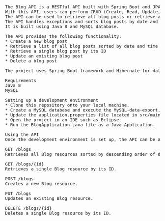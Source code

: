 <pre>
The Blog API is a RESTful API built with Spring Boot and JPA that allows users to interact with a blog database. 
With this API, users can perform CRUD (Create, Read, Update, Delete) operations on blog posts. 
The API can be used to retrieve all blog posts or retrieve a specific post by ID. 
The API handles exceptions and sorts blog posts by date and time created (newest first).
It is built using Java 8 and MySQL database.

The API provides the following functionality:
* Create a new blog post
* Retrieve a list of all blog posts sorted by date and time created (newest first)
* Retrieve a single blog post by its ID
* Update an existing blog post
* Delete a blog post

The project uses Spring Boot framework and Hibernate for data persistence. It also handles exceptions gracefully.

Requirements
Java 8
MySQL

Setting up a development environment
* Clone this repository onto your local machine.
* Create a MySQL database and execute the MySQL-data-export.sql script to create the necessary tables.
* Update the application.properties file located in src/main/resources with your MySQL database credentials.
* Open the project in an IDE such as Eclipse.
* Run the BlogApplication.java file as a Java Application.

Using the API
Once the development environment is set up, the API can be accessed through a REST client such as Postman.

GET /blogs
Retrieves all Blog resources sorted by descending order of dateCreated.

GET /blogs/{id}
Retrieves a single Blog resource by its ID.

POST /blogs
Creates a new Blog resource.

PUT /blogs
Updates an existing Blog resource.

DELETE /blogs/{id}
Deletes a single Blog resource by its ID.

</pre>
